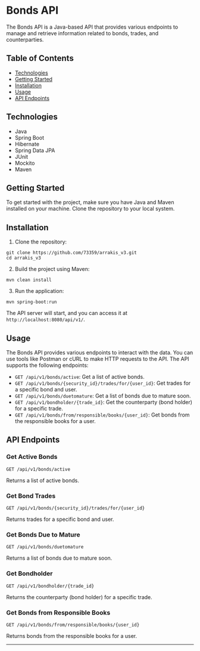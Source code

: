 # Bonds API

The Bonds API is a Java-based API that provides various endpoints to manage and retrieve information related to bonds, trades, and counterparties.

## Table of Contents

- [Technologies](#technologies)
- [Getting Started](#getting-started)
- [Installation](#installation)
- [Usage](#usage)
- [API Endpoints](#api-endpoints)

## Technologies

- Java
- Spring Boot
- Hibernate
- Spring Data JPA
- JUnit
- Mockito
- Maven

## Getting Started

To get started with the project, make sure you have Java and Maven installed on your machine. Clone the repository to your local system.

## Installation

1. Clone the repository:

```
git clone https://github.com/73359/arrakis_v3.git
cd arrakis_v3
```

2. Build the project using Maven:

```
mvn clean install
```

3. Run the application:

```
mvn spring-boot:run
```

The API server will start, and you can access it at `http://localhost:8080/api/v1/`.

## Usage

The Bonds API provides various endpoints to interact with the data. You can use tools like Postman or cURL to make HTTP requests to the API. The API supports the following endpoints:

- `GET /api/v1/bonds/active`: Get a list of active bonds.
- `GET /api/v1/bonds/{security_id}/trades/for/{user_id}`: Get trades for a specific bond and user.
- `GET /api/v1/bonds/duetomature`: Get a list of bonds due to mature soon.
- `GET /api/v1/bondholder/{trade_id}`: Get the counterparty (bond holder) for a specific trade.
- `GET /api/v1/bonds/from/responsible/books/{user_id}`: Get bonds from the responsible books for a user.

## API Endpoints

### Get Active Bonds

```
GET /api/v1/bonds/active
```

Returns a list of active bonds.

### Get Bond Trades

```
GET /api/v1/bonds/{security_id}/trades/for/{user_id}
```

Returns trades for a specific bond and user.

### Get Bonds Due to Mature

```
GET /api/v1/bonds/duetomature
```

Returns a list of bonds due to mature soon.

### Get Bondholder

```
GET /api/v1/bondholder/{trade_id}
```

Returns the counterparty (bond holder) for a specific trade.

### Get Bonds from Responsible Books

```
GET /api/v1/bonds/from/responsible/books/{user_id}
```

Returns bonds from the responsible books for a user.

---